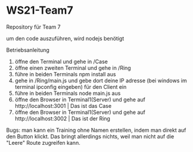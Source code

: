 # WS21-Team7
Repository für Team 7 

um den code auszuführen, wird nodejs benötigt

Betriebsanleitung
1. öffne den Terminal und gehe in /Case
2. öffne einen zweiten Terminal und gehe in /Ring
3. führe in beiden Terminals npm install aus
4. gehe in /Ring/main.js und gebe dort deine IP adresse (bei windows im terminal ipconfig eingeben) für den Client ein
5. führe in beiden Terminals node main.js aus
6. öffne den Browser in Terminal1(Server) und gehe auf http://localhost:3001    | Das ist das Case
7. öffne den Browser in Terminal1(Server) und gehe auf http://localhost:3002    | Das ist der Ring


Bugs:
man kann ein Training ohne Namen erstellen, indem man direkt auf den Button klickt. Das bringt allerdings nichts, weil man nicht auf die "Leere" Route zugreifen kann.